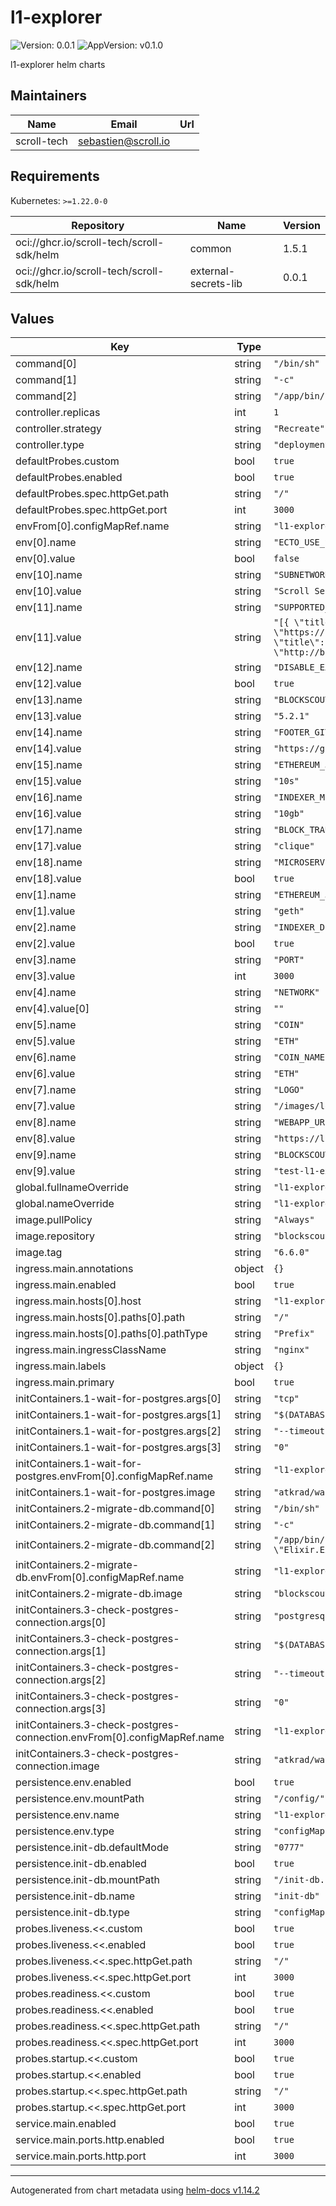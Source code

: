 # l1-explorer

![Version: 0.0.1](https://img.shields.io/badge/Version-0.0.1-informational?style=flat-square) ![AppVersion: v0.1.0](https://img.shields.io/badge/AppVersion-v0.1.0-informational?style=flat-square)

l1-explorer helm charts

## Maintainers

| Name | Email | Url |
| ---- | ------ | --- |
| scroll-tech | <sebastien@scroll.io> |  |

## Requirements

Kubernetes: `>=1.22.0-0`

| Repository | Name | Version |
|------------|------|---------|
| oci://ghcr.io/scroll-tech/scroll-sdk/helm | common | 1.5.1 |
| oci://ghcr.io/scroll-tech/scroll-sdk/helm | external-secrets-lib | 0.0.1 |

## Values

| Key | Type | Default | Description |
|-----|------|---------|-------------|
| command[0] | string | `"/bin/sh"` |  |
| command[1] | string | `"-c"` |  |
| command[2] | string | `"/app/bin/blockscout start"` |  |
| controller.replicas | int | `1` |  |
| controller.strategy | string | `"Recreate"` |  |
| controller.type | string | `"deployment"` |  |
| defaultProbes.custom | bool | `true` |  |
| defaultProbes.enabled | bool | `true` |  |
| defaultProbes.spec.httpGet.path | string | `"/"` |  |
| defaultProbes.spec.httpGet.port | int | `3000` |  |
| envFrom[0].configMapRef.name | string | `"l1-explorer-env"` |  |
| env[0].name | string | `"ECTO_USE_SSL"` |  |
| env[0].value | bool | `false` |  |
| env[10].name | string | `"SUBNETWORK"` |  |
| env[10].value | string | `"Scroll Sepolia Testnet"` |  |
| env[11].name | string | `"SUPPORTED_CHAINS"` |  |
| env[11].value | string | `"[{ \"title\": \"Scroll SDK (L1)\", \"url\": \"https://localhost:3000\", \"test_net?\": true }, { \"title\": \"Scroll SDK (L2) Testnet\", \"url\": \"http://blockscout:3000\", \"test_net?\": true }]"` |  |
| env[12].name | string | `"DISABLE_EXCHANGE_RATES"` |  |
| env[12].value | bool | `true` |  |
| env[13].name | string | `"BLOCKSCOUT_VERSION"` |  |
| env[13].value | string | `"5.2.1"` |  |
| env[14].name | string | `"FOOTER_GITHUB_LINK"` |  |
| env[14].value | string | `"https://github.com/blockscout/blockscout"` |  |
| env[15].name | string | `"ETHEREUM_JSONRPC_DEBUG_TRACE_TRANSACTION_TIMEOUT"` |  |
| env[15].value | string | `"10s"` |  |
| env[16].name | string | `"INDEXER_MEMORY_LIMIT"` |  |
| env[16].value | string | `"10gb"` |  |
| env[17].name | string | `"BLOCK_TRANSFORMER"` |  |
| env[17].value | string | `"clique"` |  |
| env[18].name | string | `"MICROSERVICE_SC_VERIFIER_ENABLED"` |  |
| env[18].value | bool | `true` |  |
| env[1].name | string | `"ETHEREUM_JSONRPC_VARIANT"` |  |
| env[1].value | string | `"geth"` |  |
| env[2].name | string | `"INDEXER_DISABLE_PENDING_TRANSACTIONS_FETCHER"` |  |
| env[2].value | bool | `true` |  |
| env[3].name | string | `"PORT"` |  |
| env[3].value | int | `3000` |  |
| env[4].name | string | `"NETWORK"` |  |
| env[4].value[0] | string | `""` |  |
| env[5].name | string | `"COIN"` |  |
| env[5].value | string | `"ETH"` |  |
| env[6].name | string | `"COIN_NAME"` |  |
| env[6].value | string | `"ETH"` |  |
| env[7].name | string | `"LOGO"` |  |
| env[7].value | string | `"/images/logo.svg"` |  |
| env[8].name | string | `"WEBAPP_URL"` |  |
| env[8].value | string | `"https://l1-explorer.scroll.tech"` |  |
| env[9].name | string | `"BLOCKSCOUT_HOST"` |  |
| env[9].value | string | `"test-l1-explorer.scroll.io"` |  |
| global.fullnameOverride | string | `"l1-explorer"` |  |
| global.nameOverride | string | `"l1-explorer"` |  |
| image.pullPolicy | string | `"Always"` |  |
| image.repository | string | `"blockscout/blockscout"` |  |
| image.tag | string | `"6.6.0"` |  |
| ingress.main.annotations | object | `{}` |  |
| ingress.main.enabled | bool | `true` |  |
| ingress.main.hosts[0].host | string | `"l1-explorer.scrollsdk"` |  |
| ingress.main.hosts[0].paths[0].path | string | `"/"` |  |
| ingress.main.hosts[0].paths[0].pathType | string | `"Prefix"` |  |
| ingress.main.ingressClassName | string | `"nginx"` |  |
| ingress.main.labels | object | `{}` |  |
| ingress.main.primary | bool | `true` |  |
| initContainers.1-wait-for-postgres.args[0] | string | `"tcp"` |  |
| initContainers.1-wait-for-postgres.args[1] | string | `"$(DATABASE_HOST):$(DATABASE_PORT)"` |  |
| initContainers.1-wait-for-postgres.args[2] | string | `"--timeout"` |  |
| initContainers.1-wait-for-postgres.args[3] | string | `"0"` |  |
| initContainers.1-wait-for-postgres.envFrom[0].configMapRef.name | string | `"l1-explorer-env"` |  |
| initContainers.1-wait-for-postgres.image | string | `"atkrad/wait4x:latest"` |  |
| initContainers.2-migrate-db.command[0] | string | `"/bin/sh"` |  |
| initContainers.2-migrate-db.command[1] | string | `"-c"` |  |
| initContainers.2-migrate-db.command[2] | string | `"/app/bin/blockscout eval \"Elixir.Explorer.ReleaseTasks.create_and_migrate()\""` |  |
| initContainers.2-migrate-db.envFrom[0].configMapRef.name | string | `"l1-explorer-env"` |  |
| initContainers.2-migrate-db.image | string | `"blockscout/blockscout:6.6.0"` |  |
| initContainers.3-check-postgres-connection.args[0] | string | `"postgresql"` |  |
| initContainers.3-check-postgres-connection.args[1] | string | `"$(DATABASE_URL)"` |  |
| initContainers.3-check-postgres-connection.args[2] | string | `"--timeout"` |  |
| initContainers.3-check-postgres-connection.args[3] | string | `"0"` |  |
| initContainers.3-check-postgres-connection.envFrom[0].configMapRef.name | string | `"l1-explorer-env"` |  |
| initContainers.3-check-postgres-connection.image | string | `"atkrad/wait4x:latest"` |  |
| persistence.env.enabled | bool | `true` |  |
| persistence.env.mountPath | string | `"/config/"` |  |
| persistence.env.name | string | `"l1-explorer-env"` |  |
| persistence.env.type | string | `"configMap"` |  |
| persistence.init-db.defaultMode | string | `"0777"` |  |
| persistence.init-db.enabled | bool | `true` |  |
| persistence.init-db.mountPath | string | `"/init-db.sh"` |  |
| persistence.init-db.name | string | `"init-db"` |  |
| persistence.init-db.type | string | `"configMap"` |  |
| probes.liveness.<<.custom | bool | `true` |  |
| probes.liveness.<<.enabled | bool | `true` |  |
| probes.liveness.<<.spec.httpGet.path | string | `"/"` |  |
| probes.liveness.<<.spec.httpGet.port | int | `3000` |  |
| probes.readiness.<<.custom | bool | `true` |  |
| probes.readiness.<<.enabled | bool | `true` |  |
| probes.readiness.<<.spec.httpGet.path | string | `"/"` |  |
| probes.readiness.<<.spec.httpGet.port | int | `3000` |  |
| probes.startup.<<.custom | bool | `true` |  |
| probes.startup.<<.enabled | bool | `true` |  |
| probes.startup.<<.spec.httpGet.path | string | `"/"` |  |
| probes.startup.<<.spec.httpGet.port | int | `3000` |  |
| service.main.enabled | bool | `true` |  |
| service.main.ports.http.enabled | bool | `true` |  |
| service.main.ports.http.port | int | `3000` |  |

----------------------------------------------
Autogenerated from chart metadata using [helm-docs v1.14.2](https://github.com/norwoodj/helm-docs/releases/v1.14.2)
